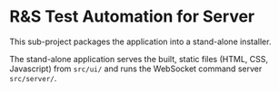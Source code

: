 # R&S Test Automation for Server

This sub-project packages the application into a stand-alone installer.

The stand-alone application serves the built, static files (HTML, CSS, Javascript) from `src/ui/` and runs the WebSocket command server `src/server/`.
